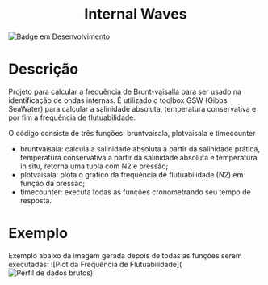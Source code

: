 <h1 align="center"> Internal Waves </h1>

![Badge em Desenvolvimento](http://img.shields.io/static/v1?label=Versão&message=V.1&color=GREEN&style=for-the-badge)

# Descrição
Projeto para calcular a frequência de Brunt-vaisalla para ser usado na identificação de ondas internas.
É utilizado o toolbox GSW (Gibbs SeaWater) para calcular a salinidade absoluta, temperatura conservativa e por fim a frequência de flutuabilidade.

O código consiste de três funções: bruntvaisala, plotvaisala e timecounter

- bruntvaisala: calcula a salinidade absoluta a partir da salinidade prática, temperatura conservativa a partir da salinidade absoluta e temperatura in situ, retorna uma tupla com N2 e pressão;
- plotvaisala: plota o gráfico da frequência de flutuabilidade (N2) em função da pressão;
- timecounter: executa todas as funções cronometrando seu tempo de resposta.

# Exemplo
Exemplo abaixo da imagem gerada depois de todas as funções serem executadas:
![Plot da Frequência de Flutuabilidade](![Perfil de dados brutos](https://github.com/faelvulgo/CTDprocessing/blob/master/perfis/Perfil_bruto.png))
